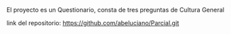 El proyecto es un Questionario, consta de tres preguntas de Cultura General

link del repositorio: https://github.com/abeluciano/Parcial.git 
